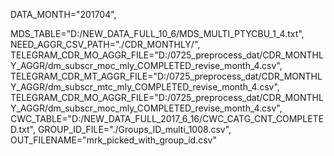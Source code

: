 DATA_MONTH="201704",

MDS_TABLE="D:/NEW_DATA_FULL_10_6/MDS_MULTI_PTYCBU_1_4.txt",
NEED_AGGR_CSV_PATH="./CDR_MONTHLY/",
TELEGRAM_CDR_MO_AGGR_FILE="D:/0725_preprocess_dat/CDR_MONTHLY_AGGR/dm_subscr_moc_mly_COMPLETED_revise_month_4.csv",
TELEGRAM_CDR_MT_AGGR_FILE="D:/0725_preprocess_dat/CDR_MONTHLY_AGGR/dm_subscr_mtc_mly_COMPLETED_revise_month_4.csv",
TELEGRAM_CDR_MO_AGGR_FILE="D:/0725_preprocess_dat/CDR_MONTHLY_AGGR/dm_subscr_moc_mly_COMPLETED_revise_month_4.csv",
CWC_TABLE="D:/NEW_DATA_FULL_2017_6_16/CWC_CATG_CNT_COMPLETED.txt",
GROUP_ID_FILE="./Groups_ID_multi_1008.csv",
OUT_FILENAME="mrk_picked_with_group_id.csv"

